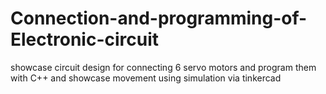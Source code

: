 # Connection-and-programming-of-Electronic-circuit
showcase circuit design for connecting 6 servo motors and program them with C++ and showcase movement using simulation via tinkercad 
